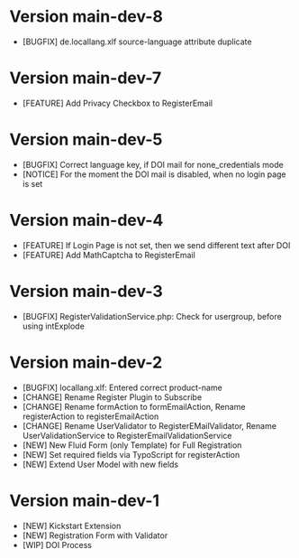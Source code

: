 # Version main-dev-8
- [BUGFIX] de.locallang.xlf source-language attribute duplicate

# Version main-dev-7
- [FEATURE] Add Privacy Checkbox to RegisterEmail

# Version main-dev-5
- [BUGFIX] Correct language key, if DOI mail for none_credentials mode
- [NOTICE] For the moment the DOI mail is disabled, when no login page is set

# Version main-dev-4
- [FEATURE] If Login Page is not set, then we send different text after DOI
- [FEATURE] Add MathCaptcha to RegisterEmail

# Version main-dev-3
- [BUGFIX] RegisterValidationService.php: Check for usergroup, before using intExplode

# Version main-dev-2
- [BUGFIX] locallang.xlf: Entered correct product-name
- [CHANGE] Rename Register Plugin to Subscribe
- [CHANGE] Rename formAction to formEmailAction, Rename registerAction to registerEmailAction
- [CHANGE] Rename UserValidator to RegisterEMailValidator, Rename UserValidationService to RegisterEmailValidationService
- [NEW] New Fluid Form (only Template) for Full Registration
- [NEW] Set required fields via TypoScript for registerAction
- [NEW] Extend User Model with new fields

# Version main-dev-1
- [NEW] Kickstart Extension
- [NEW] Registration Form with Validator
- [WIP] DOI Process